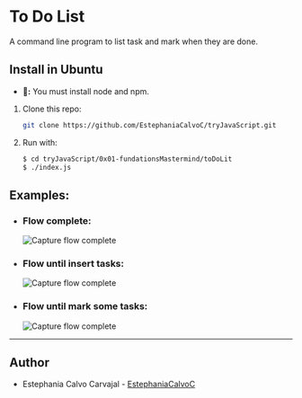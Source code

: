 # To Do List

A command line program to list task and mark when they are done.

## Install in Ubuntu
- **📢:** You must install node and npm.
1. Clone this repo: 
    ```bash
    git clone https://github.com/EstephaniaCalvoC/tryJavaScript.git
    ```
2. Run with:
    ```bash
    $ cd tryJavaScript/0x01-fundationsMastermind/toDoLit
    $ ./index.js
    ```

## Examples:

- ### Flow complete:
    ![Capture flow complete](https://s3.us-west-2.amazonaws.com/secure.notion-static.com/8ee94685-10b9-49ec-ad78-7c4613e43432/Untitled.png?X-Amz-Algorithm=AWS4-HMAC-SHA256&X-Amz-Credential=AKIAT73L2G45O3KS52Y5%2F20210116%2Fus-west-2%2Fs3%2Faws4_request&X-Amz-Date=20210116T035120Z&X-Amz-Expires=86400&X-Amz-Signature=79256c2d69eca50b186876b4e94f530df2ef36719d783b915b9b6d0ceb8dcb63&X-Amz-SignedHeaders=host&response-content-disposition=filename%20%3D%22Untitled.png%22)

- ### Flow until insert tasks:
    ![Capture flow complete](https://s3.us-west-2.amazonaws.com/secure.notion-static.com/165a549b-035a-46c0-894f-4b7525c55245/Untitled.png?X-Amz-Algorithm=AWS4-HMAC-SHA256&X-Amz-Credential=AKIAT73L2G45O3KS52Y5%2F20210116%2Fus-west-2%2Fs3%2Faws4_request&X-Amz-Date=20210116T035355Z&X-Amz-Expires=86400&X-Amz-Signature=e2d082dbf411ddc9ed5852170a4c24d514cef81fc9069fd81e9dd20f336ca571&X-Amz-SignedHeaders=host&response-content-disposition=filename%20%3D%22Untitled.png%22)

- ### Flow until mark some tasks:
    ![Capture flow complete](https://s3.us-west-2.amazonaws.com/secure.notion-static.com/c4dbd093-a676-48ce-8074-a502f5bbec34/Untitled.png?X-Amz-Algorithm=AWS4-HMAC-SHA256&X-Amz-Credential=AKIAT73L2G45O3KS52Y5%2F20210116%2Fus-west-2%2Fs3%2Faws4_request&X-Amz-Date=20210116T035451Z&X-Amz-Expires=86400&X-Amz-Signature=4c3d2bd9b7694f65e4940b29115fc61cc8d6d43a57311991c818abe8d216015a&X-Amz-SignedHeaders=host&response-content-disposition=filename%20%3D%22Untitled.png%22)


---

## Author
- Estephania Calvo Carvajal - [EstephaniaCalvoC](https://github.com/EstephaniaCalvoC)